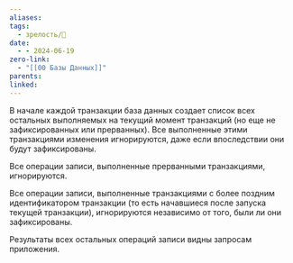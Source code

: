 ```yaml
---
aliases: 
tags:
  - зрелость/🌱
date:
  - - 2024-06-19
zero-link:
  - "[[00 Базы Данных]]"
parents: 
linked:
---
```

В начале каждой транзакции база данных создает список всех остальных выполняемых на текущий момент транзакций (но еще не зафиксированных или прерванных). Все выполненные этими транзакциями изменения игнорируются, даже если впоследствии они будут зафиксированы.

Все операции записи, выполненные прерванными транзакциями, игнорируются.

Все операции записи, выполненные транзакциями с более поздним идентификатором транзакции (то есть начавшиеся после запуска текущей транзакции), игнорируются независимо от того, были ли они зафиксированы.

Результаты всех остальных операций записи видны запросам приложения.